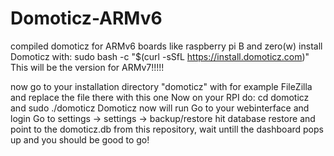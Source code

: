 # Domoticz-ARMv6
compiled domoticz for ARMv6 boards like raspberry pi B and zero(w)
install Domoticz with: sudo bash -c "$(curl -sSfL https://install.domoticz.com)" This will be the version for ARMv7!!!!!

now go to your installation directory "domoticz" with for example FileZilla and replace the file there with this one
Now on your RPI do: cd domoticz and sudo ./domoticz
Domoticz now will run
Go to your webinterface and login
Go to settings -> settings -> backup/restore
hit database restore and point to the domoticz.db from this repository, wait untill the dashboard pops up and you should be good to go!
